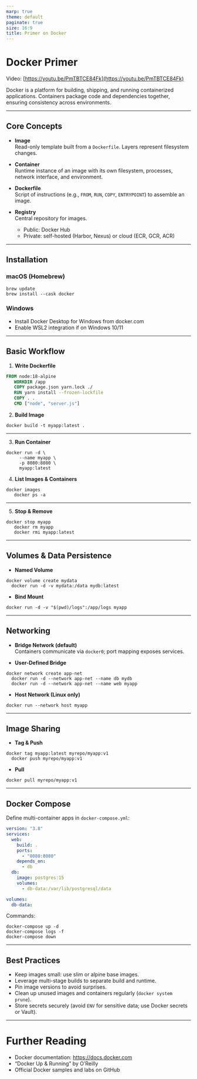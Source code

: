```yaml
---
marp: true
theme: default
paginate: true
size: 16:9
title: Primer on Docker
---
```


# Docker Primer

Video: [https://youtu.be/PmTBTCE84Fk](https://youtu.be/PmTBTCE84Fk)

Docker is a platform for building, shipping, and running containerized applications. Containers package code and dependencies together, ensuring consistency across environments.

---

## Core Concepts

- **Image**  
  Read-only template built from a `Dockerfile`. Layers represent filesystem changes.

- **Container**  
  Runtime instance of an image with its own filesystem, processes, network interface, and environment.

- **Dockerfile**  
  Script of instructions (e.g., `FROM`, `RUN`, `COPY`, `ENTRYPOINT`) to assemble an image.

- **Registry**  
  Central repository for images.
    - Public: Docker Hub
    - Private: self-hosted (Harbor, Nexus) or cloud (ECR, GCR, ACR)

---

## Installation

### macOS (Homebrew)

```shell script
brew update
brew install --cask docker
```

### Windows

- Install Docker Desktop for Windows from docker.com
- Enable WSL2 integration if on Windows 10/11

---

## Basic Workflow

1. **Write Dockerfile**
```dockerfile
FROM node:18-alpine
   WORKDIR /app
   COPY package.json yarn.lock ./
   RUN yarn install --frozen-lockfile
   COPY . .
   CMD ["node", "server.js"]
```


2. **Build Image**
```shell script
docker build -t myapp:latest .
```

---

3. **Run Container**
```shell script
docker run -d \
     --name myapp \
     -p 8080:8080 \
     myapp:latest
```


4. **List Images & Containers**
```shell script
docker images
   docker ps -a
```

---

5. **Stop & Remove**
```shell script
docker stop myapp
   docker rm myapp
   docker rmi myapp:latest
```


---

## Volumes & Data Persistence

- **Named Volume**
```shell script
docker volume create mydata
  docker run -d -v mydata:/data mydb:latest
```


- **Bind Mount**
```shell script
docker run -d -v "$(pwd)/logs":/app/logs myapp
```


---

## Networking

- **Bridge Network (default)**  
  Containers communicate via `docker0`; port mapping exposes services.

- **User-Defined Bridge**
```shell script
docker network create app-net
  docker run -d --network app-net --name db mydb
  docker run -d --network app-net --name web myapp
```


- **Host Network (Linux only)**
```shell script
docker run --network host myapp
```


---

## Image Sharing

- **Tag & Push**
```shell script
docker tag myapp:latest myrepo/myapp:v1
  docker push myrepo/myapp:v1
```


- **Pull**
```shell script
docker pull myrepo/myapp:v1
```


---

## Docker Compose

Define multi-container apps in `docker-compose.yml`:

```yaml
version: "3.8"
services:
  web:
    build: .
    ports:
      - "8080:8080"
    depends_on:
      - db
  db:
    image: postgres:15
    volumes:
      - db-data:/var/lib/postgresql/data

volumes:
  db-data:
```


Commands:

```shell script
docker-compose up -d
docker-compose logs -f
docker-compose down
```


---

## Best Practices

- Keep images small: use slim or alpine base images.
- Leverage multi-stage builds to separate build and runtime.
- Pin image versions to avoid surprises.
- Clean up unused images and containers regularly (`docker system prune`).
- Store secrets securely (avoid `ENV` for sensitive data; use Docker secrets or Vault).

---

# Further Reading

- Docker documentation: https://docs.docker.com
- “Docker Up & Running” by O’Reilly
- Official Docker samples and labs on GitHub